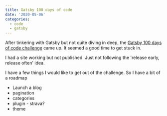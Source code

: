 ```yaml
---
title: Gatsby 100 days of code
date: '2020-05-06'
categories:
  - code
  - gatsby
---
```


After tinkering with Gatsby but not quite diving in deep, the [Gatsby 100 days of code challenge](https://www.gatsbyjs.org/blog/100days/, 'Gatsby challenge') came up. It seemed a good time to get stuck in.

I had a site working but not published. Just not following the 'release early, release often' idea.

I have a few things I would like to get out of the challenge. So I have a bit of a roadmap

- Launch a blog
- pagination
- categories
- plugin - strava?
- theme

